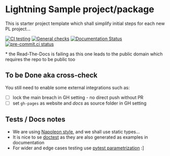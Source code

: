 # Lightning Sample project/package

This is starter project template which shall simplify initial steps for each new PL project...

[![CI testing](https://github.com/Lightning-Devel/PL-Horovod/actions/workflows/ci-testing.yml/badge.svg?event=push)](https://github.com/Lightning-Devel/PL-Horovod/actions/workflows/ci-testing.yml)
[![General checks](https://github.com/Lightning-Devel/PL-Horovod/actions/workflows/ci-checks.yml/badge.svg?event=push)](https://github.com/Lightning-Devel/PL-Horovod/actions/workflows/ci-checks.yml)
[![Documentation Status](https://readthedocs.org/projects/PL-Horovod/badge/?version=latest)](https://PL-Horovod.readthedocs.io/en/latest/?badge=latest)
[![pre-commit.ci status](https://results.pre-commit.ci/badge/github/Lightning-Devel/PL-Horovod/main.svg)](https://results.pre-commit.ci/latest/github/Lightning-Devel/PL-Horovod/main)

\* the Read-The-Docs is failing as this one leads to the public domain which requires the repo to be public too

## To be Done aka cross-check

You still need to enable some external integrations such as:

- [ ] lock the main breach in GH setting - no direct push without PR
- [ ] set `gh-pages` as website and _docs_ as source folder in GH setting

## Tests / Docs notes

- We are using [Napoleon style,](https://www.sphinx-doc.org/en/master/usage/extensions/napoleon.html) and we shall use static types...
- It is nice to se [doctest](https://docs.python.org/3/library/doctest.html) as they are also generated as examples in documentation
- For wider and edge cases testing use [pytest parametrization](https://docs.pytest.org/en/stable/parametrize.html) :\]
